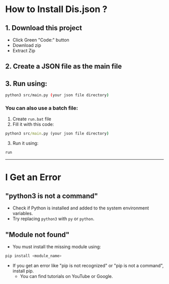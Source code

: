# How to Install Dis.json ?

## 1. Download this project
- Click Green "Code:" button
- Download zip
- Extract Zip

## 2. Create a JSON file as the main file

## 3. Run using:
```sh
python3 src/main.py (your json file directory)
```

### You can also use a batch file:
1. Create `run.bat` file
2. Fill it with this code:
```bat
python3 src/main.py (your json file directory)
```
3. Run it using:
```sh
run
```

---

# I Get an Error

## "python3 is not a command"
- Check if Python is installed and added to the system environment variables.
- Try replacing `python3` with `py` or `python`.

## "Module not found"
- You must install the missing module using:
```sh
pip install <module_name>
```
- If you get an error like "pip is not recognized" or "pip is not a command", install pip.
  - You can find tutorials on YouTube or Google.
